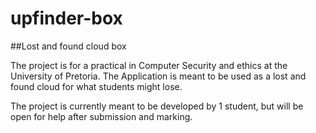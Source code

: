upfinder-box
============

##Lost and found cloud box

The project is for a practical in Computer Security and ethics at the University of Pretoria. The Application is meant to be used as a lost and found cloud for what students might lose.

The project is currently meant to be developed by 1 student, but will be open for help after submission and marking.
